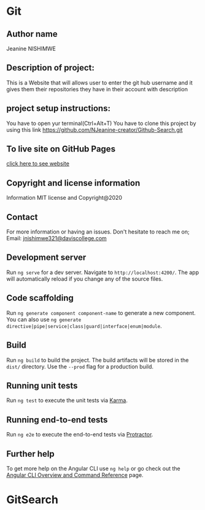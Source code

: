# Git

## Author name
Jeanine NISHIMWE

## Description of project:

This is a Website that will allows user to enter the git hub username and it gives them their repositories they have in their account with description
## project setup instructions:

You have to open yur terminal(Ctrl+Alt+T) You have to clone this project by using this link https://github.com/NJeanine-creator/Github-Search.git

## To live site on GitHub Pages

[click here to see website](https://github.com/NJeanine-creator/Github-Search.git)


## Copyright and license information
Information MIT license and Copyright@2020

## Contact
For more information or having an issues. Don't hesitate to reach me on;
Email: jnishimwe321@daviscollege.com


## Development server

Run `ng serve` for a dev server. Navigate to `http://localhost:4200/`. The app will automatically reload if you change any of the source files.

## Code scaffolding

Run `ng generate component component-name` to generate a new component. You can also use `ng generate directive|pipe|service|class|guard|interface|enum|module`.

## Build

Run `ng build` to build the project. The build artifacts will be stored in the `dist/` directory. Use the `--prod` flag for a production build.

## Running unit tests

Run `ng test` to execute the unit tests via [Karma](https://karma-runner.github.io).

## Running end-to-end tests

Run `ng e2e` to execute the end-to-end tests via [Protractor](http://www.protractortest.org/).

## Further help

To get more help on the Angular CLI use `ng help` or go check out the [Angular CLI Overview and Command Reference](https://angular.io/cli) page.
# GitSearch
